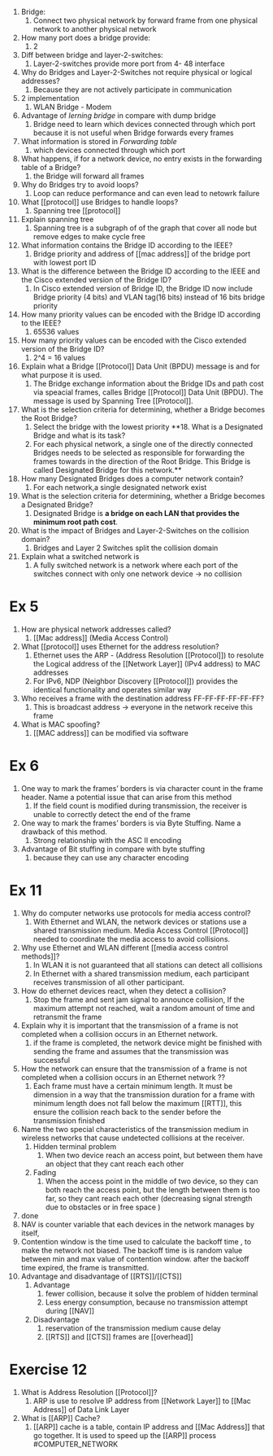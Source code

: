 1. Bridge:
	1. Connect two physical network by forward frame from one physical network to another physical network
2. How many port does a bridge provide:
	1. 2 
3. Diff between bridge and layer-2-switches:
	1. Layer-2-switches provide more port from 4- 48 interface
4. Why do Bridges and Layer-2-Switches not require physical or logical addresses?
	1. Because they are not actively participate in communication 
5. 2 implementation 
	1. WLAN Bridge - Modem
6. Advantage of *lerning bridge* in compare with dump bridge
	1. Bridge need to learn which devices connected through which port because it is not useful when Bridge forwards every frames
7. What information is stored in *Forwarding table*
	1. which devices connected through which port
8. What happens, if for a network device, no entry exists in the forwarding table of a Bridge?
	1. the Bridge will forward all frames
9. Why do Bridges try to avoid loops?
	1. Loop can reduce performance and can even lead to netowrk failure
10. What [[protocol]] use Bridges to handle loops?
	1. Spanning tree [[protocol]]
11. Explain spanning tree
	1. Spanning tree is a subgraph of of the graph that cover all node but remove edges to make cycle free 
12. What information contains the Bridge ID according to the IEEE?
	1. Bridge priority and address of [[mac address]] of the bridge port with lowest port ID
13. What is the difference between the Bridge ID according to the IEEE and the Cisco extended version of the Bridge ID?
	1. In Cisco extended version of Bridge ID, the Bridge ID now include Bridge priority (4 bits) and VLAN tag(16 bits) instead of 16 bits bridge priority
14. How many priority values can be encoded with the Bridge ID according to the IEEE?
	1. 65536 values
15. How many priority values can be encoded with the Cisco extended version of the Bridge ID?
	1. 2^4 = 16 values
16. Explain what a Bridge [[Protocol]] Data Unit (BPDU) message is and for what purpose it is used.
	1. The Bridge exchange information about the Bridge IDs and path cost via speacial frames, calles Bridge [[Protocol]] Data Unit (BPDU). The message is used by Spanning Tree [[Protocol]].
17. What is the selection criteria for determining, whether a Bridge becomes the Root Bridge?
	1. Select the bridge with the lowest priority
**18. What is a Designated Bridge and what is its task?
	1. For each physical network, a single one of the directly connected Bridges needs to be selected  as responsible for forwarding the frames towards in the direction of the Root Bridge. This Bridge is called Designated Bridge for this network.**
19. How many Designated Bridges does a computer network contain?
	1. For each network,a single designated network exist
20. What is the selection criteria for determining, whether a Bridge becomes a Designated Bridge?
	1. Designated Bridge is **a bridge on each LAN that provides the minimum root path cost**.
21. What is the impact of Bridges and Layer-2-Switches on the collision domain?
	1. Bridges and Layer 2 Switches split the collision domain
22. Explain what a switched network is
	1. A fully switched network is a network where each port of the switches connect with only one network device -> no collision 
# Ex 5
1. How are physical network addresses called?
	1. [[Mac address]] (Media Access Control)
2. What [[protocol]] uses Ethernet for the address resolution?
	1. Ethernet uses the ARP - (Address Resolution [[Protocol]])  to resolute the Logical address of the [[Network Layer]] (IPv4 address) to MAC addresses
	2. For IPv6, NDP (Neighbor Discovery [[Protocol]]) provides the identical functionality and operates similar way
3. Who receives a frame with the destination address FF-FF-FF-FF-FF-FF?
	1. This is broadcast address -> everyone in the network receive this frame
4. What is MAC spoofing?
	1. [[MAC address]] can be modified via software
# Ex 6
1. One way to mark the frames’ borders is via character count in the frame header. Name a potential issue that can arise from this method
	1. If the field count is modified during transmission, the receiver is unable to correctly detect the end of the frame
2. One way to mark the frames’ borders is via Byte Stuffing. Name a drawback of this method.
	1. Strong relationship with the ASC II encoding 
3. Advantage of Bit stuffing in compare with byte stuffing
	1. because they can use any character encoding 

# Ex 11
1. Why do computer networks use protocols for media access control?
	1. With Ethernet and WLAN, the network devices or stations use a shared transmission medium. Media Access Control [[Protocol]] needed to coordinate the media access to avoid collisions. 
2. Why use Ethernet and WLAN different [[media access control methods]]?
	1. In WLAN it is not guaranteed that all stations can detect all collisions
	2. In Ethernet with a shared transmission medium, each participant receives transmission of all other participant.
3. How do ethernet devices react, when they detect a collision?
	1. Stop the frame and sent jam signal to announce collision, If the maximum attempt not reached, wait a random amount of time and retransmit the frame
4. Explain why it is important that the transmission of a frame is not completed when a collision occurs in an Ethernet network.
	1. if the frame is completed, the network device might be finished with sending the frame and assumes that the transmission was successful 
5. How the network can ensure that the transmission of a frame is not completed when a collision occurs in an Ethernet network ??
	1. Each frame must have a certain minimum length. It must be dimension in a way that the transmission duration for a frame with minimum length does not fall below the maximum [[RTT]], this ensure the collision reach back to the sender before the transmission finished
6. Name the two special characteristics of the transmission medium in wireless networks that cause undetected collisions at the receiver.
	1. Hidden terminal problem
		1. When two device reach an access point, but between them have an object that they cant reach each other
	2. Fading
		1. When the access point in the middle of two device, so they can both reach the access point, but the length between them is too far, so they cant reach each other (decreasing signal strength due to obstacles or in free space )
7. done 
8. NAV is counter variable that each devices in the network manages by itself, 
9. Contention window is the time used to calculate the backoff time , to make the network not biased. The backoff time is is random value between min and max value of contention window. after the backoff time expired, the frame is transmitted.
10. Advantage and disadvantage of [[RTS]]/[[CTS]]
	1. Advantage
		1. fewer collision, because it solve the problem of hidden terminal
		2. Less energy consumption, because no transmission attempt during [[NAV]]
	2. Disadvantage
		1. reservation of the transmission medium cause delay
		2. [[RTS]] and [[CTS]] frames are [[overhead]]
# Exercise 12
1. What is Address Resolution [[Protocol]]?
	1. ARP is use to resolve IP address from [[Network Layer]] to [[Mac Address]] of Data Link Layer
2. What is [[ARP]] Cache?
	1. [[ARP]] cache is a table, contain IP address and [[Mac Address]] that go together. It is used to speed up the [[ARP]] process 
#COMPUTER_NETWORK 